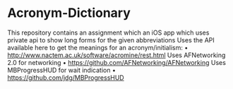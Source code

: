 # Acronym-Dictionary
This repository contains an assignment which an iOS app which uses private api to show long forms for the given abbreviations
Uses the API available here to get the meanings for an acronym/initialism:
• http://www.nactem.ac.uk/software/acromine/rest.html
Uses AFNetworking 2.0 for networking
• https://github.com/AFNetworking/AFNetworking
Uses MBProgressHUD for wait indication
• https://github.com/jdg/MBProgressHUD
